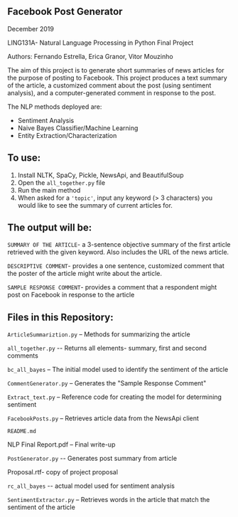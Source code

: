 ## Facebook Post Generator

December 2019

LING131A- Natural Language Processing in Python Final Project

Authors: Fernando Estrella, Erica Granor, Vitor Mouzinho

The aim of this project is to generate short summaries of news articles for the purpose of posting to Facebook. This project produces a text summary of the article, a customized comment about the post (using sentiment analysis), and a computer-generated comment in response to the post.

The NLP methods deployed are:
- Sentiment Analysis
- Naive Bayes Classifier/Machine Learning
- Entity Extraction/Characterization

## To use:

1. Install NLTK, SpaCy, Pickle, NewsApi, and BeautifulSoup
2. Open the `all_together.py` file
3. Run the main method
4. When asked for a `'topic'`, input any keyword (> 3 characters) you would like to see the summary of current articles for.

## The output will be:

`SUMMARY OF THE ARTICLE`- a 3-sentence objective summary of the first article retrieved with the given keyword. Also includes the URL of the news article.

`DESCRIPTIVE COMMENT`- provides a one sentence, customized comment that the poster of the article might write about the article.

`SAMPLE RESPONSE COMMENT`- provides a comment that a respondent might post on Facebook in response to the article

## Files in this Repository:

`ArticleSummariztion.py` – Methods for summarizing the article

`all_together.py` -- Returns all elements- summary, first and second comments

`bc_all_bayes` – The initial model used to identify the sentiment of the article

`CommentGenerator.py` – Generates the "Sample Response Comment"

`Extract_text.py` – Reference code for creating the model for determining sentiment

`FacebookPosts.py` – Retrieves article data from the NewsApi client

`README.md`

NLP Final Report.pdf – Final write-up

`PostGenerator.py` -- Generates post summary from article

Proposal.rtf- copy of project proposal

`rc_all_bayes` -- actual model used for sentiment analysis

`SentimentExtractor.py` – Retrieves words in the article that match the sentiment of the article
